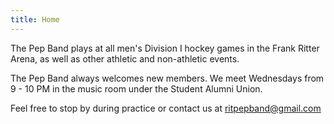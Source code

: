 ```yaml
---
title: Home
---
```


The Pep Band plays at all men's Division I hockey games in the Frank Ritter Arena, as well as other athletic and non-athletic events.

The Pep Band always welcomes new members.  We meet Wednesdays from 9 - 10 PM in
the music room under the Student Alumni Union.

Feel free to stop by during practice or contact us at [ritpepband@gmail.com](mailto:ritpepband@gmail.com)
